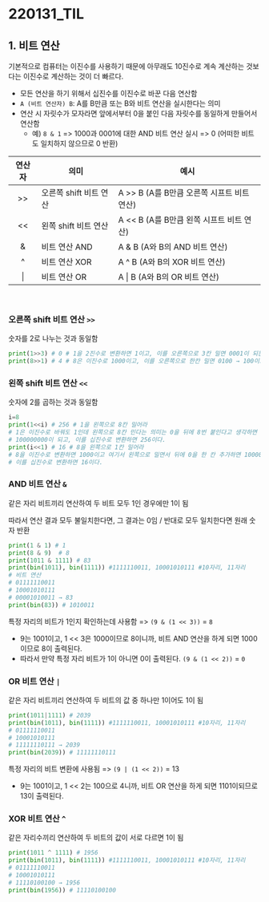# 220131_TIL

## 1. 비트 연산

기본적으로 컴퓨터는 이진수를 사용하기 때문에 아무래도 10진수로 계속 계산하는 것보다는 이진수로 계산하는 것이 더 빠르다.

- 모든 연산을 하기 위해서 십진수를 이진수로 바꾼 다음 연산함
- `A (비트 연산자) B`: A를 B만큼 또는 B와 비트 연산을 실시한다는 의미
- 연산 시 자릿수가 모자라면 앞에서부터 0을 붙인 다음 자릿수를 동일하게 만들어서 연산함
  - 예) `8 & 1` => 1000과 0001에 대한 AND 비트 연산 실시 => 0 (어떠한 비트도 일치하지 않으므로 0 반환)


| 연산자 | 의미                   | 예시                                       |
| :----: | ---------------------- | ------------------------------------------ |
|   >>   | 오른쪽 shift 비트 연산 | A >> B (A를 B만큼 오른쪽 시프트 비트 연산) |
|   <<   | 왼쪽 shift 비트 연산   | A << B (A를 B만큼 왼쪽 시프트 비트 연산)   |
|   &    | 비트 연산 AND          | A & B (A와 B의 AND 비트 연산)              |
|   ^    | 비트 연산 XOR          | A ^ B (A와 B의 XOR 비트 연산)              |
|   \|   | 비트 연산 OR           | A \| B (A와 B의 OR 비트 연산)              |

<br>

### 오른쪽 shift 비트 연산 `>>`

숫자를 2로 나누는 것과 동일함

```python
print(1>>3) # 0 # 1을 2진수로 변환하면 1이고, 이를 오른쪽으로 3칸 밀면 0001이 되는 것이 아니라, 수가 사라진다고 보면 됨. 따라서 0이 됨
print(8>>1) # 4 # 8은 이진수로 1000이고, 이를 오른쪽으로 한칸 밀면 0100 → 100이고 이를 십진수로 변환하면 4이다.
```



### 왼쪽 shift 비트 연산 `<<`

숫자에 2를 곱하는 것과 동일함

```python
i=8
print(1<<i) # 256 # 1을 왼쪽으로 8칸 밀어라
# 1은 이진수로 바꿔도 1인데 왼쪽으로 8칸 민다는 의미는 0을 뒤에 8번 붙인다고 생각하면 됨
# 100000000이 되고, 이를 십진수로 변환하면 256이다.
print(i<<1) # 16 # 8을 왼쪽으로 1칸 밀어라
# 8을 이진수로 변환하면 1000이고 여기서 왼쪽으로 밀면서 뒤에 0을 한 칸 추가하면 10000이고
# 이를 십진수로 변환하면 16이다.
```



### AND 비트 연산 `&`

같은 자리 비트끼리 연산하여 두 비트 모두 1인 경우에만 1이 됨

따라서 연산 결과 모두 불일치한다면, 그 결과는 0임 / 반대로 모두 일치한다면 원래 숫자 반환

```python
print(1 & 1) # 1
print(8 & 9)  # 8
print(1011 & 1111) # 83
print(bin(1011), bin(1111)) #1111110011, 10001010111 #10자리, 11자리
# 비트 연산
# 01111110011
# 10001010111
# 00001010011 → 83
print(bin(83)) # 1010011
```

특정 자리의 비트가 1인지 확인하는데 사용함 => `(9 & (1 << 3))` = `8`

- 9는 1001이고, 1 << 3은 1000이므로 8이니까, 비트 AND 연산을 하게 되면 1000이므로 8이 출력된다.
- 따라서 만약 특정 자리 비트가 1이 아니면 0이 출력된다. `(9 & (1 << 2))` = `0`



### OR 비트 연산 `|`

같은 자리 비트끼리 연산하여 두 비트의 값 중 하나만 1이어도 1이 됨

```python
print(1011|1111) # 2039
print(bin(1011), bin(1111)) #1111110011, 10001010111 #10자리, 11자리
# 01111110011
# 10001010111
# 11111110111 → 2039
print(bin(2039)) # 11111110111
```

특정 자리의 비트 변환에 사용됨 => `(9 | (1 << 2))` = 13

- 9는 1001이고, 1 << 2는 100으로 4니까, 비트 OR 연산을 하게 되면 1101이되므로 13이 출력된다.



### XOR 비트 연산 `^`

같은 자리수끼리 연산하여 두 비트의 값이 서로 다르면 1이 됨

```python
print(1011 ^ 1111) # 1956
print(bin(1011), bin(1111)) #1111110011, 10001010111 #10자리, 11자리
# 01111110011
# 10001010111
# 11110100100 → 1956
print(bin(1956)) # 11110100100
```



